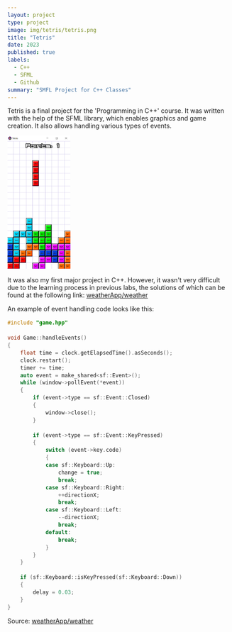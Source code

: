 ```yaml
---
layout: project
type: project
image: img/tetris/tetris.png
title: "Tetris"
date: 2023
published: true
labels:
  - C++
  - SFML
  - Github
summary: "SMFL Project for C++ Classes"
---
```


Tetris is a final project for the 'Programming in C++' course. It was written with the help of the SFML library, which enables graphics and game creation. It also allows handling various types of events.

<div class="text-center p-4">
  <img height="300" src="../img/tetris/tetrisGame.png" class="img-thumbnail" >

</div>



It was also my first major project in C++. However, it wasn't very difficult due to the learning process in previous labs, the solutions of which can be found at the following link:
<a href="https://github.com/23adrian2300/CPP-AGH">weatherApp/weather</a>

An example of event handling code looks like this:

```cpp
#include "game.hpp"

void Game::handleEvents()
{
    float time = clock.getElapsedTime().asSeconds();
    clock.restart();
    timer += time;
    auto event = make_shared<sf::Event>();
    while (window->pollEvent(*event))
    {
        if (event->type == sf::Event::Closed)
        {
            window->close();
        }

        if (event->type == sf::Event::KeyPressed)
        {
            switch (event->key.code)
            {
            case sf::Keyboard::Up:
                change = true;
                break;
            case sf::Keyboard::Right:
                ++directionX;
                break;
            case sf::Keyboard::Left:
                --directionX;
                break;
            default:
                break;
            }
        }
    }

    if (sf::Keyboard::isKeyPressed(sf::Keyboard::Down))
    {
        delay = 0.03;
    }
}
```

Source: <a href="https://github.com/23adrian2300/CPP_projekt-AGH">weatherApp/weather</a>
